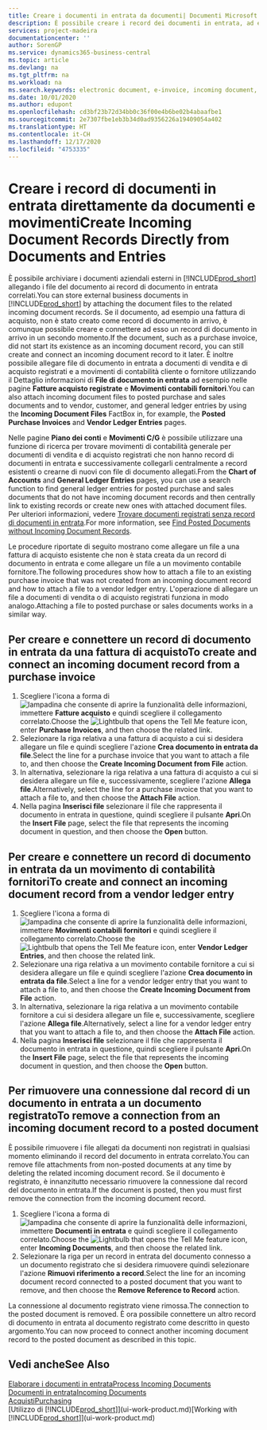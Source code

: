 ```yaml
---
title: Creare i documenti in entrata da documenti| Documenti Microsoft
description: È possibile creare i record dei documenti in entrata, ad esempio le fatture elettroniche, e gestire le attività OCR, il commercio elettronico e il servizio di scambio documenti.
services: project-madeira
documentationcenter: ''
author: SorenGP
ms.service: dynamics365-business-central
ms.topic: article
ms.devlang: na
ms.tgt_pltfrm: na
ms.workload: na
ms.search.keywords: electronic document, e-invoice, incoming document, OCR, ecommerce, document exchange, import invoice
ms.date: 10/01/2020
ms.author: edupont
ms.openlocfilehash: cd3bf23b72d34bb0c36f00e4b6be02b4abaafbe1
ms.sourcegitcommit: 2e7307fbe1eb3b34d0ad9356226a19409054a402
ms.translationtype: HT
ms.contentlocale: it-CH
ms.lasthandoff: 12/17/2020
ms.locfileid: "4753335"
---
```

# <a name="create-incoming-document-records-directly-from-documents-and-entries"></a><span data-ttu-id="e24b1-103">Creare i record di documenti in entrata direttamente da documenti e movimenti</span><span class="sxs-lookup"><span data-stu-id="e24b1-103">Create Incoming Document Records Directly from Documents and Entries</span></span>
<span data-ttu-id="e24b1-104">È possibile archiviare i documenti aziendali esterni in [!INCLUDE[prod_short](includes/prod_short.md)] allegando i file del documento ai record di documento in entrata correlati.</span><span class="sxs-lookup"><span data-stu-id="e24b1-104">You can store external business documents in [!INCLUDE[prod_short](includes/prod_short.md)] by attaching the document files to the related incoming document records.</span></span> <span data-ttu-id="e24b1-105">Se il documento, ad esempio una fattura di acquisto, non è stato creato come record di documento in arrivo, è comunque possibile creare e connettere ad esso un record di documento in arrivo in un secondo momento.</span><span class="sxs-lookup"><span data-stu-id="e24b1-105">If the document, such as a purchase invoice, did not start its existence as an incoming document record, you can still create and connect an incoming document record to it later.</span></span> <span data-ttu-id="e24b1-106">È inoltre possibile allegare file di documento in entrata a documenti di vendita e di acquisto registrati e a movimenti di contabilità cliente o fornitore utilizzando il Dettaglio informazioni di **File di documento in entrata** ad esempio nelle pagine **Fatture acquisto registrate** e **Movimenti contabili fornitori**.</span><span class="sxs-lookup"><span data-stu-id="e24b1-106">You can also attach incoming document files to posted purchase and sales documents and to vendor, customer, and general ledger entries by using the **Incoming Document Files** FactBox in, for example, the **Posted Purchase Invoices** and **Vendor Ledger Entries** pages.</span></span>

<span data-ttu-id="e24b1-107">Nelle pagine **Piano dei conti** e **Movimenti C/G** è possibile utilizzare una funzione di ricerca per trovare movimenti di contabilità generale per documenti di vendita e di acquisto registrati che non hanno record di documenti in entrata e successivamente collegarli centralmente a record esistenti o crearne di nuovi con file di documento allegati.</span><span class="sxs-lookup"><span data-stu-id="e24b1-107">From the **Chart of Accounts** and **General Ledger Entries** pages, you can use a search function to find general ledger entries for posted purchase and sales documents that do not have incoming document records and then centrally link to existing records or create new ones with attached document files.</span></span> <span data-ttu-id="e24b1-108">Per ulteriori informazioni, vedere [Trovare documenti registrati senza record di documenti in entrata](across-how-find-posted-documents-without-income-document-records.md).</span><span class="sxs-lookup"><span data-stu-id="e24b1-108">For more information, see [Find Posted Documents without Incoming Document Records](across-how-find-posted-documents-without-income-document-records.md).</span></span>

<span data-ttu-id="e24b1-109">Le procedure riportate di seguito mostrano come allegare un file a una fattura di acquisto esistente che non è stata creata da un record di documento in entrata e come allegare un file a un movimento contabile fornitore.</span><span class="sxs-lookup"><span data-stu-id="e24b1-109">The following procedures show how to attach a file to an existing purchase invoice that was not created from an incoming document record and how to attach a file to a vendor ledger entry.</span></span> <span data-ttu-id="e24b1-110">L'operazione di allegare un file a documenti di vendita o di acquisto registrati funziona in modo analogo.</span><span class="sxs-lookup"><span data-stu-id="e24b1-110">Attaching a file to posted purchase or sales documents works in a similar way.</span></span>

## <a name="to-create-and-connect-an-incoming-document-record-from-a-purchase-invoice"></a><span data-ttu-id="e24b1-111">Per creare e connettere un record di documento in entrata da una fattura di acquisto</span><span class="sxs-lookup"><span data-stu-id="e24b1-111">To create and connect an incoming document record from a purchase invoice</span></span>
1. <span data-ttu-id="e24b1-112">Scegliere l'icona a forma di ![lampadina che consente di aprire la funzionalità delle informazioni](media/ui-search/search_small.png "Informazioni sull'operazione che si desidera eseguire"), immettere **Fatture acquisto** e quindi scegliere il collegamento correlato.</span><span class="sxs-lookup"><span data-stu-id="e24b1-112">Choose the ![Lightbulb that opens the Tell Me feature](media/ui-search/search_small.png "Tell me what you want to do") icon, enter **Purchase Invoices**, and then choose the related link.</span></span>
2. <span data-ttu-id="e24b1-113">Selezionare la riga relativa a una fattura di acquisto a cui si desidera allegare un file e quindi scegliere l'azione **Crea documento in entrata da file**.</span><span class="sxs-lookup"><span data-stu-id="e24b1-113">Select the line for a purchase invoice that you want to attach a file to, and then choose the **Create Incoming Document from File** action.</span></span>
3. <span data-ttu-id="e24b1-114">In alternativa, selezionare la riga relativa a una fattura di acquisto a cui si desidera allegare un file e, successivamente, scegliere l'azione **Allega file**.</span><span class="sxs-lookup"><span data-stu-id="e24b1-114">Alternatively, select the line for a purchase invoice that you want to attach a file to, and then choose the **Attach File** action.</span></span>
4. <span data-ttu-id="e24b1-115">Nella pagina **Inserisci file** selezionare il file che rappresenta il documento in entrata in questione, quindi scegliere il pulsante **Apri**.</span><span class="sxs-lookup"><span data-stu-id="e24b1-115">On the **Insert File** page, select the file that represents the incoming document in question, and then choose the **Open** button.</span></span>

## <a name="to-create-and-connect-an-incoming-document-record-from-a-vendor-ledger-entry"></a><span data-ttu-id="e24b1-116">Per creare e connettere un record di documento in entrata da un movimento di contabilità fornitori</span><span class="sxs-lookup"><span data-stu-id="e24b1-116">To create and connect an incoming document record from a vendor ledger entry</span></span>
1. <span data-ttu-id="e24b1-117">Scegliere l'icona a forma di ![lampadina che consente di aprire la funzionalità delle informazioni](media/ui-search/search_small.png "Informazioni sull'operazione che si desidera eseguire"), immettere **Movimenti contabili fornitori** e quindi scegliere il collegamento correlato.</span><span class="sxs-lookup"><span data-stu-id="e24b1-117">Choose the ![Lightbulb that opens the Tell Me feature](media/ui-search/search_small.png "Tell me what you want to do") icon, enter **Vendor Ledger Entries**, and then choose the related link.</span></span>
2. <span data-ttu-id="e24b1-118">Selezionare una riga relativa a un movimento contabile fornitore a cui si desidera allegare un file e quindi scegliere l'azione **Crea documento in entrata da file**.</span><span class="sxs-lookup"><span data-stu-id="e24b1-118">Select a line for a vendor ledger entry that you want to attach a file to, and then choose the **Create Incoming Document from File** action.</span></span>
3. <span data-ttu-id="e24b1-119">In alternativa, selezionare la riga relativa a un movimento contabile fornitore a cui si desidera allegare un file e, successivamente, scegliere l'azione **Allega file**.</span><span class="sxs-lookup"><span data-stu-id="e24b1-119">Alternatively, select a line for a vendor ledger entry that you want to attach a file to, and then choose the **Attach File** action.</span></span>
4. <span data-ttu-id="e24b1-120">Nella pagina **Inserisci file** selezionare il file che rappresenta il documento in entrata in questione, quindi scegliere il pulsante **Apri**.</span><span class="sxs-lookup"><span data-stu-id="e24b1-120">On the **Insert File** page, select the file that represents the incoming document in question, and then choose the **Open** button.</span></span>

## <a name="to-remove-a-connection-from-an-incoming-document-record-to-a-posted-document"></a><span data-ttu-id="e24b1-121">Per rimuovere una connessione dal record di un documento in entrata a un documento registrato</span><span class="sxs-lookup"><span data-stu-id="e24b1-121">To remove a connection from an incoming document record to a posted document</span></span>
<span data-ttu-id="e24b1-122">È possibile rimuovere i file allegati da documenti non registrati in qualsiasi momento eliminando il record del documento in entrata correlato.</span><span class="sxs-lookup"><span data-stu-id="e24b1-122">You can remove file attachments from non-posted documents at any time by deleting the related incoming document record.</span></span> <span data-ttu-id="e24b1-123">Se il documento è registrato, è innanzitutto necessario rimuovere la connessione dal record del documento in entrata.</span><span class="sxs-lookup"><span data-stu-id="e24b1-123">If the document is posted, then you must first remove the connection from the incoming document record.</span></span>

1. <span data-ttu-id="e24b1-124">Scegliere l'icona a forma di ![lampadina che consente di aprire la funzionalità delle informazioni](media/ui-search/search_small.png "Informazioni sull'operazione che si desidera eseguire"), immettere **Documenti in entrata** e quindi scegliere il collegamento correlato.</span><span class="sxs-lookup"><span data-stu-id="e24b1-124">Choose the ![Lightbulb that opens the Tell Me feature](media/ui-search/search_small.png "Tell me what you want to do") icon, enter **Incoming Documents**, and then choose the related link.</span></span>
2. <span data-ttu-id="e24b1-125">Selezionare la riga per un record in entrata del documento connesso a un documento registrato che si desidera rimuovere quindi selezionare l'azione **Rimuovi riferimento a record**.</span><span class="sxs-lookup"><span data-stu-id="e24b1-125">Select the line for an incoming document record connected to a posted document that you want to remove, and then choose the **Remove Reference to Record** action.</span></span>

<span data-ttu-id="e24b1-126">La connessione al documento registrato viene rimossa.</span><span class="sxs-lookup"><span data-stu-id="e24b1-126">The connection to the posted document is removed.</span></span> <span data-ttu-id="e24b1-127">È ora possibile connettere un altro record di documento in entrata al documento registrato come descritto in questo argomento.</span><span class="sxs-lookup"><span data-stu-id="e24b1-127">You can now proceed to connect another incoming document record to the posted document as described in this topic.</span></span>

## <a name="see-also"></a><span data-ttu-id="e24b1-128">Vedi anche</span><span class="sxs-lookup"><span data-stu-id="e24b1-128">See Also</span></span>
[<span data-ttu-id="e24b1-129">Elaborare i documenti in entrata</span><span class="sxs-lookup"><span data-stu-id="e24b1-129">Process Incoming Documents</span></span>](across-process-income-documents.md)  
[<span data-ttu-id="e24b1-130">Documenti in entrata</span><span class="sxs-lookup"><span data-stu-id="e24b1-130">Incoming Documents</span></span>](across-income-documents.md)  
[<span data-ttu-id="e24b1-131">Acquisti</span><span class="sxs-lookup"><span data-stu-id="e24b1-131">Purchasing</span></span>](purchasing-manage-purchasing.md)  
<span data-ttu-id="e24b1-132">[Utilizzo di [!INCLUDE[prod_short](includes/prod_short.md)]](ui-work-product.md)</span><span class="sxs-lookup"><span data-stu-id="e24b1-132">[Working with [!INCLUDE[prod_short](includes/prod_short.md)]](ui-work-product.md)</span></span>
